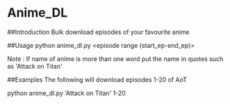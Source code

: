 # Anime_DL

##Introduction
Bulk download episodes of your favourite anime

##Usage
python anime_dl.py <anime name> <episode range (start_ep-end_ep)>

Note : If name of anime is more than one word put the name in quotes such as 'Attack on Titan'

##Examples
The following will download episodes 1-20 of AoT

python anime_dl.py 'Attack on Titan' 1-20   
